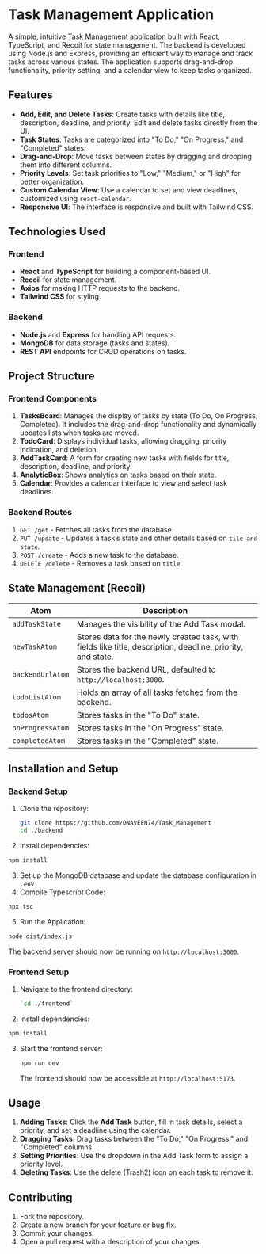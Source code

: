 
# Task Management Application

A simple, intuitive Task Management application built with React, TypeScript, and Recoil for state management. The backend is developed using Node.js and Express, providing an efficient way to manage and track tasks across various states. The application supports drag-and-drop functionality, priority setting, and a calendar view to keep tasks organized.

## Features

- **Add, Edit, and Delete Tasks**: Create tasks with details like title, description, deadline, and priority. Edit and delete tasks directly from the UI.
- **Task States**: Tasks are categorized into "To Do," "On Progress," and "Completed" states.
- **Drag-and-Drop**: Move tasks between states by dragging and dropping them into different columns.
- **Priority Levels**: Set task priorities to "Low," "Medium," or "High" for better organization.
- **Custom Calendar View**: Use a calendar to set and view deadlines, customized using `react-calendar`.
- **Responsive UI**: The interface is responsive and built with Tailwind CSS.

## Technologies Used

### Frontend
- **React** and **TypeScript** for building a component-based UI.
- **Recoil** for state management.
- **Axios** for making HTTP requests to the backend.
- **Tailwind CSS** for styling.

### Backend
- **Node.js** and **Express** for handling API requests.
- **MongoDB** for data storage (tasks and states).
- **REST API** endpoints for CRUD operations on tasks.

## Project Structure

### Frontend Components

1. **TasksBoard**: Manages the display of tasks by state (To Do, On Progress, Completed). It includes the drag-and-drop functionality and dynamically updates lists when tasks are moved.
2. **TodoCard**: Displays individual tasks, allowing dragging, priority indication, and deletion.
3. **AddTaskCard**: A form for creating new tasks with fields for title, description, deadline, and priority.
4. **AnalyticBox**: Shows analytics on tasks based on their state.
5. **Calendar**: Provides a calendar interface to view and select task deadlines.

### Backend Routes

1. `GET /get` - Fetches all tasks from the database.
2. `PUT /update` - Updates a task’s state and other details based on `tile and state`.
3. `POST /create` - Adds a new task to the database.
4. `DELETE /delete` - Removes a task based on `title`.

## State Management (Recoil)

| Atom             | Description                                                                 |
|------------------|-----------------------------------------------------------------------------|
| `addTaskState`   | Manages the visibility of the Add Task modal.                              |
| `newTaskAtom`    | Stores data for the newly created task, with fields like title, description, deadline, priority, and state. |
| `backendUrlAtom` | Stores the backend URL, defaulted to `http://localhost:3000`.              |
| `todoListAtom`   | Holds an array of all tasks fetched from the backend.                      |
| `todosAtom`      | Stores tasks in the "To Do" state.                                         |
| `onProgressAtom` | Stores tasks in the "On Progress" state.                                   |
| `completedAtom`  | Stores tasks in the "Completed" state.                                     |

## Installation and Setup

### Backend Setup
1. Clone the repository:
   ```bash
   git clone https://github.com/DNAVEEN74/Task_Management
   cd ./backend 
   ```
  2. install dependencies:
  ```bash
  npm install
  ```
  3. Set up the MongoDB database and update the database configuration in `.env`
  4. Compile Typescript Code:
  ```bash
  npx tsc
  ```
  5. Run the Application:
  ```bash
  node dist/index.js
  ```
  The backend server should now be running on `http://localhost:3000`.
  
### Frontend Setup
1. Navigate to the frontend directory:
    ```bash
    `cd ./frontend` 
    ```
2.  Install dependencies:
```bash
npm install 
```
3. Start the frontend server:
    ```bash
    npm run dev
    ```
    The frontend should now be accessible at `http://localhost:5173`.
    
## Usage

1.  **Adding Tasks**: Click the **Add Task** button, fill in task details, select a priority, and set a deadline using the calendar.
2.  **Dragging Tasks**: Drag tasks between the "To Do," "On Progress," and "Completed" columns.
3.  **Setting Priorities**: Use the dropdown in the Add Task form to assign a priority level.
4.  **Deleting Tasks**: Use the delete (Trash2) icon on each task to remove it.
## Contributing

1.  Fork the repository.
2.  Create a new branch for your feature or bug fix.
3.  Commit your changes.
4.  Open a pull request with a description of your changes.
